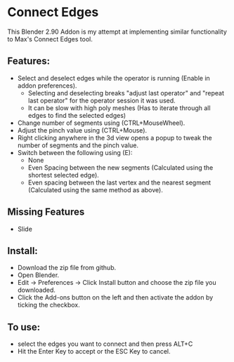 # Connect Edges
This Blender 2.90 Addon is my attempt at implementing similar functionality to Max's Connect Edges tool.

## Features:
* Select and deselect edges while the operator is running (Enable in addon preferences).
  * Selecting and deselecting breaks "adjust last operator" and "repeat last operator" for the operator session it was used.
  * It can be slow with high poly meshes (Has to iterate through all edges to find the selected edges)
* Change number of segments using (CTRL+MouseWheel).
* Adjust the pinch value using (CTRL+Mouse).
* Right clicking anywhere in the 3d view opens a popup to tweak the number of segments and the pinch value.
* Switch between the following using (E):
  * None
  * Even Spacing between the new segments (Calculated using the shortest selected edge).
  * Even spacing between the last vertex and the nearest segment (Calculated using the same method as above).
## Missing Features
* Slide

## Install:
* Download the zip file from github.
* Open Blender.
* Edit -> Preferences -> Click Install button and choose the zip file you downloaded.
* Click the Add-ons button on the left and then activate the addon by ticking the checkbox.

## To use:
 * select the edges you want to connect and then press ALT+C
 * Hit the Enter Key to accept or the ESC Key to cancel.
